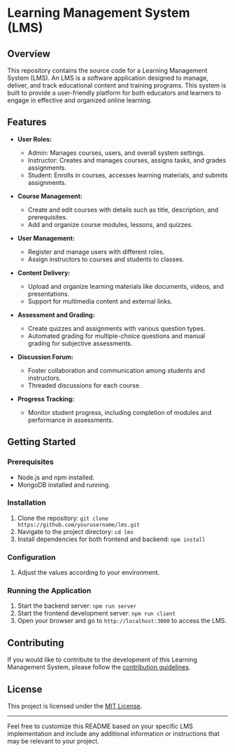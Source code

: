 # Learning Management System (LMS)

## Overview

This repository contains the source code for a Learning Management System (LMS). An LMS is a software application designed to manage, deliver, and track educational content and training programs. This system is built to provide a user-friendly platform for both educators and learners to engage in effective and organized online learning.

## Features

- **User Roles:**
  - Admin: Manages courses, users, and overall system settings.
  - Instructor: Creates and manages courses, assigns tasks, and grades assignments.
  - Student: Enrolls in courses, accesses learning materials, and submits assignments.

- **Course Management:**
  - Create and edit courses with details such as title, description, and prerequisites.
  - Add and organize course modules, lessons, and quizzes.

- **User Management:**
  - Register and manage users with different roles.
  - Assign instructors to courses and students to classes.

- **Content Delivery:**
  - Upload and organize learning materials like documents, videos, and presentations.
  - Support for multimedia content and external links.

- **Assessment and Grading:**
  - Create quizzes and assignments with various question types.
  - Automated grading for multiple-choice questions and manual grading for subjective assessments.

- **Discussion Forum:**
  - Foster collaboration and communication among students and instructors.
  - Threaded discussions for each course.

- **Progress Tracking:**
  - Monitor student progress, including completion of modules and performance in assessments.

## Getting Started

### Prerequisites

- Node.js and npm installed.
- MongoDB installed and running.

### Installation

1. Clone the repository: `git clone https://github.com/yourusername/lms.git`
2. Navigate to the project directory: `cd lms`
3. Install dependencies for both frontend and backend: `npm install`

### Configuration

1. Adjust the values according to your environment.

### Running the Application

1. Start the backend server: `npm run server`
2. Start the frontend development server: `npm run client`
3. Open your browser and go to `http://localhost:3000` to access the LMS.

## Contributing

If you would like to contribute to the development of this Learning Management System, please follow the [contribution guidelines](CONTRIBUTING.md).

## License

This project is licensed under the [MIT License](LICENSE).

---

Feel free to customize this README based on your specific LMS implementation and include any additional information or instructions that may be relevant to your project.
